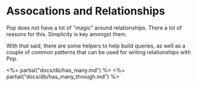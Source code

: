# Assocations and Relationships

Pop does not have a lot of "magic" around relationships. There a lot of reasons for this. Simplicity is key amongst them.

With that said, there are some helpers to help build queries, as well as a couple of common patterns that can be used for writing relationships with Pop.

<%= partial("docs/db/has_many.md") %>
<%= partial("docs/db/has_many_through.md") %>
